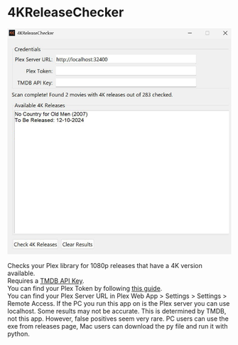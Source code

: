 # 4KReleaseChecker
![4KReleaseChecker](4KReleaseCheckerScreenshot.jpg)  
  
Checks your Plex library for 1080p releases that have a 4K version available.  
Requires a [TMDB API Key](https://developer.themoviedb.org/docs/getting-started).  
You can find your Plex Token by following [this guide](https://support.plex.tv/articles/204059436-finding-an-authentication-token-x-plex-token/).  
You can find your Plex Server URL in Plex Web App > Settings > Settings > Remote Access. If the PC you run this app on is the Plex server you can use localhost.
Some results may not be accurate. This is determined by TMDB, not this app. However, false positives seem very rare.
PC users can use the exe from releases page, Mac users can download the py file and run it with python.
